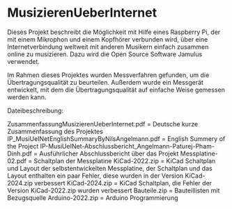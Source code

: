 # MusizierenUeberInternet
Dieses Projekt beschreibt die Möglichkeit mit Hilfe eines Raspberry Pi, der mit einem Mikrophon und einem Kopfhörer verbunden wird, über eine Internetverbindung weltweit mit anderen Musikern einfach zusammen online zu musizieren. Dazu wird die Open Source Software Jamulus verwendet. 

Im Rahmen dieses Projektes wurden Messverfahren gefunden, um die Übertragungsqualität zu beurteilen. Außerdem wurde ein Messgerät entwickelt, mit dem die Übertragungsqualität auf einfache Weise gemessen werden kann.

Dateibeschreibung:

ZusammenfassungMusizierenUeberInternet.pdf = Deutsche kurze Zusammenfassung des Projektes
IP_MusiUeINetEnglishSummaryByNilsAngelmann.pdf = English Summery of the Project
IP-MusiUeINet-Abschlussbericht_Angelmann-Paturej-Pham-Dinh.pdf = Ausführlicher Abschlussbericht über das Projekt
Messplatine-02.pdf = Schaltplan der Messplatine
KiCad-2022.zip = KiCad Schaltplan und Layout der selbstentwickelten Messplatine, der Schaltplan und das Layout enthalten ein paar Fehler, diese wurden in der Version KiCad-2024.zip verbessert
KiCad-2024.zip = KiCad Schaltplan, die Fehler der Version KiCad-2022.zip wurden verbessert
Bauteile.zip = Bauteillisten mit Bezugsquelle
Arduino-2022.zip = Arduino Programmierung
